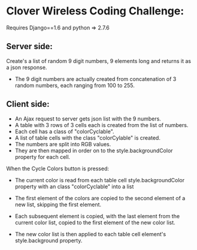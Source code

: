 Clover Wireless Coding Challenge:
=================================

Requires Django==1.6 and python => 2.7.6

Server side:
------------
Create's a list of random 9 digit numbers, 9 elements long and returns it as a json response. 
* The 9 digit numbers are actually created from concatenation of 3 random numbers, each ranging from 100 to 255.

Client side:
------------
- An Ajax request to server gets json list with the 9 numbers.
- A table with 3 rows of 3 cells each is created from the list of numbers.
- Each cell has a class of "colorCyclable".
- A list of table cells with the class "colorCylable" is created.
- The numbers are split into RGB values. 
- They are then mapped in order on to the style.backgroundColor property for each cell.

When the Cycle Colors button is pressed: 

- The current color is read from each table cell style.backgroundColor property with an class "colorCyclable" into a list
- The first element of the colors are copied to the second element of a new list, skipping the first element. 
- Each subsequent element is copied, with the last element from the current color list, copied to the first element of the new color list. 

- The new color list is then applied to each table cell element's style.background property.


